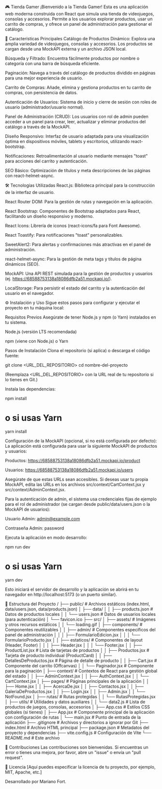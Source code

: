 🎮 Tienda Gamer
¡Bienvenido a la Tienda Gamer! Esta es una aplicación web moderna construida con React que simula una tienda de videojuegos, consolas y accesorios. Permite a los usuarios explorar productos, usar un carrito de compras, y ofrece un panel de administración para gestionar el catálogo.

🚀 Características Principales
Catálogo de Productos Dinámico: Explora una amplia variedad de videojuegos, consolas y accesorios. Los productos se cargan desde una MockAPI externa y un archivo JSON local.

Búsqueda y Filtrado: Encuentra fácilmente productos por nombre o categoría con una barra de búsqueda eficiente.

Paginación: Navega a través del catálogo de productos dividido en páginas para una mejor experiencia de usuario.

Carrito de Compras: Añade, elimina y gestiona productos en tu carrito de compras, con persistencia de datos.

Autenticación de Usuarios: Sistema de inicio y cierre de sesión con roles de usuario (administrador/usuario normal).

Panel de Administración (CRUD): Los usuarios con rol de admin pueden acceder a un panel para crear, leer, actualizar y eliminar productos del catálogo a través de la MockAPI.

Diseño Responsivo: Interfaz de usuario adaptada para una visualización óptima en dispositivos móviles, tablets y escritorios, utilizando react-bootstrap.

Notificaciones: Retroalimentación al usuario mediante mensajes "toast" para acciones del carrito y autenticación.

SEO Básico: Optimización de títulos y meta descripciones de las páginas con react-helmet-async.

🛠️ Tecnologías Utilizadas
React.js: Biblioteca principal para la construcción de la interfaz de usuario.

React Router DOM: Para la gestión de rutas y navegación en la aplicación.

React Bootstrap: Componentes de Bootstrap adaptados para React, facilitando un diseño responsivo y moderno.

React Icons: Librería de iconos (react-icons/fa para Font Awesome).

React Toastify: Para notificaciones "toast" personalizables.

SweetAlert2: Para alertas y confirmaciones más atractivas en el panel de administración.

react-helmet-async: Para la gestión de meta tags y títulos de página dinámicos (SEO).

MockAPI: Una API REST simulada para la gestión de productos y usuarios (ej. https://68588753138a18086dfb2a51.mockapi.io/).

LocalStorage: Para persistir el estado del carrito y la autenticación del usuario en el navegador.

⚙️ Instalación y Uso
Sigue estos pasos para configurar y ejecutar el proyecto en tu máquina local:

Requisitos Previos
Asegúrate de tener Node.js y npm (o Yarn) instalados en tu sistema.

Node.js (versión LTS recomendada)

npm (viene con Node.js) o Yarn

Pasos de Instalación
Clona el repositorio (si aplica) o descarga el código fuente:

git clone <URL_DEL_REPOSITORIO>
cd nombre-del-proyecto

(Reemplaza <URL_DEL_REPOSITORIO> con la URL real de tu repositorio si lo tienes en Git.)

Instala las dependencias:

npm install
# o si usas Yarn
yarn install

Configuración de la MockAPI (opcional, si no está configurada por defecto):
La aplicación está configurada para usar la siguiente MockAPI de productos y usuarios:

Productos: https://68588753138a18086dfb2a51.mockapi.io/product

Usuarios: https://68588753138a18086dfb2a51.mockapi.io/users

Asegúrate de que estas URLs sean accesibles. Si deseas usar tu propia MockAPI, edita las URLs en los archivos src/context/CartContext.jsx y src/context/AdminContext.jsx.

Para la autenticación de admin, el sistema usa credenciales fijas de ejemplo para el rol de administrador (se cargan desde public/data/users.json o la MockAPI de usuarios):

Usuario Admin: admin@example.com

Contraseña Admin: password

Ejecuta la aplicación en modo desarrollo:

npm run dev
# o si usas Yarn
yarn dev

Esto iniciará el servidor de desarrollo y la aplicación se abrirá en tu navegador en http://localhost:5173 (o un puerto similar).

📄 Estructura del Proyecto
/
├── public/                 # Archivos estáticos (index.html, data/users.json, data/products.json)
│   ├── data/
│   │   ├── products.json   # Datos de productos locales
│   │   └── users.json      # Datos de usuarios locales (para autenticación)
│   └── favicon.ico
├── src/
│   ├── assets/             # Imágenes y otros recursos estáticos
│   │   └── loading.gif
│   ├── components/         # Componentes reutilizables
│   │   ├── admin/          # Componentes específicos del panel de administración
│   │   │   ├── FormularioEdicion.jsx
│   │   │   └── FormularioProducto.jsx
│   │   ├── estaticos/      # Componentes de layout (Header, Footer)
│   │   │   ├── Header.jsx
│   │   │   └── Footer.jsx
│   │   ├── ProductList.jsx # Lista de tarjetas de productos
│   │   ├── Productos.jsx   # Tarjeta de producto individual (ProductCard)
│   │   ├── DetallesDeProductos.jsx # Página de detalle de producto
│   │   ├── Cart.jsx        # Componente del carrito (Offcanvas)
│   │   └── Paginador.jsx   # Componente para la paginación
│   ├── context/            # Contextos de React para gestión global del estado
│   │   ├── AdminContext.jsx
│   │   ├── AuthContext.jsx
│   │   └── CartContext.jsx
│   ├── pages/              # Páginas principales de la aplicación
│   │   ├── Home.jsx
│   │   ├── AcercaDe.jsx
│   │   ├── Contactos.jsx
│   │   ├── GaleriaDeProductos.jsx
│   │   ├── Login.jsx
│   │   ├── Admin.jsx
│   │   └── NotFound.jsx
│   ├── rutas/              # Rutas protegidas
│   │   └── RutasProtegidas.jsx
│   ├── utils/              # Utilidades y datos auxiliares
│   │   └── data2.js        # Lista de productos de juegos, consolas, accesorios
│   ├── App.css             # Estilos CSS globales (si tienes)
│   ├── App.jsx             # Componente principal de la aplicación con configuración de rutas
│   └── main.jsx            # Punto de entrada de la aplicación
├── .gitignore              # Archivos y directorios a ignorar por Git
├── index.html              # Archivo HTML principal
├── package.json            # Metadatos del proyecto y dependencias
├── vite.config.js          # Configuración de Vite
└── README.md               # Este archivo

🤝 Contribuciones
Las contribuciones son bienvenidas. Si encuentras un error o tienes una mejora, por favor, abre un "issue" o envía un "pull request".

📜 Licencia
[Aquí puedes especificar la licencia de tu proyecto, por ejemplo, MIT, Apache, etc.]

Desarrollado por Mariano Fort.
